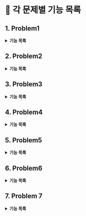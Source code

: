# :pushpin: 각 문제별 기능 목록

## 1. Problem1
<details>
<summary><b>기능 목록</b></summary>
<div markdown="1">

- `getGameScore(List<Integer> pages)` : 책 페이지인 Integer형 List를 매개변수로 받아 게임 룰에 맞는 수를 반환한다.
- `findGreaterOfSumAndProduct(int number)` : number의 각 수를 곱한 수과 더한 수 중 더 큰 수를 반환한다.
- `solution(List<Integer> pobi, List<Integer> crong)` : 기능 요구사항을 구현 해 적절한 값을 반환한다.
</div>
</details>

## 2. Problem2
<details>
<summary><b>기능 목록</b></summary>
<div markdown="1"> 

- `solution(String cryptogram)` : 임의의 문자열 cryptogram이 매개변수로 주어질 때, 연속하는 중복 문자들을 삭제한 결과를 반환한다.
</div>
</details>

## 3. Problem3
<details>
<summary><b>기능 목록</b></summary>
<div markdown="1">

- `solution(int number)` : 숫자 number가 매개변수로 주어질 때, 1부터 손뼉을 몇번 쳐야 하는지 횟수를 반환한다.
- `isThreeSixNine(int number)` : 숫자 number가 매개변수로 주어질 때, 1의 자리(10으로 나눈 나머지)가 3, 6, 9 중 하나 이면 true를, 그렇지 않으면 false를 반환한다.
</div>
</details>

## 4. Problem4
<details>
<summary><b>기능 목록</b></summary>
<div markdown="1">

- `solution(String word)` : 엄마 말씀 word가 매개변수로 주어질 때, 청개구리 사전을 참고해 반대로 반환하여 return 한다.
- `convertWithDictionary(char letter)` : char 변수 letter가 매개변수로 주어질 때, 청개구리 사전을 참고해 반대로 반환한 char 값을 반환한다.
</div>
</details>

## 5. Problem5
<details>
<summary><b>기능 목록</b></summary>
<div markdown="1">

- `solution(int money)`: 돈의 액수 money가 매개변수로 주어질 때, 오만 원권, 만 원권, 오천 원권, 천 원권, 오백원 동전, 백원 동전, 오십원 동전, 십원 동전, 일원 동전 각 몇개로 변환되는지 금액이 큰 순서대로 리스트에 담아 반환한다.

</div>
</details>

## 6. Problem6
<details>
<summary><b>기능 목록</b></summary>
<div markdown="1">

- `solution(List<List<String>> forms)`: ["이메일", "닉네임"] 형식으로 신청 받은 form을 매개변수로 주어질 때, 신청 받은 닉네임 중 같은 글자가 연속적으로 포함되는 닉네임을 작성한 지원자의 이메일 목록을 반환한다.

</div>
</details>

## 7. Problem 7
<details>
<summary><b>기능 목록</b></summary>
<div markdown="1">

- `solution(String user, List<List<String>> friends, List<String> visitors)`:
  사용자 아이디 user와 친구 관계 정보 friends, 사용자 타임 라인 방문 기록 visitors가 매개변수로 주어질 때, 친구 추천 규칙에 따라 점수가 가장 높은 순으로 정렬해 
  최대 5명을 반환한다. 추천 점수가 0점인 경우 추천하지 않으며 추천 점수가 같은 경우 이름순으로 정렬 한다.
- `User` 클래스 : 아이디와 친구 목록, 추천 점수를 필드로 가진다
  > - `compareTo(User o)`: Comparable 인터페이스를 상속받아 implement한 메소드로 추천 점수가 가장 높은 순으로 정렬하며, 추천 점수가 같은 경우 이름순으로 정렬한다.
  > - `addOnePoint()`: User의 추천 점수를 1 증가 시킨다.
  > - `addTenPoint(int value)`: User의 추천 점수를 value 만큼 10 증가 시킨다.
- `ListGraph` 클래스 : 친구 목록을 담고 있는 클래스로 친구 간 연결에 대한 정보를 가진다.
  > - `getUser(User user)`: 특정 User를 반환한다.
  > - `put(User userA, User userB)`: userA와 userB의 친구 관계를 형성해 각 클래스의 친구 목록에 추가한다.
</div>
</details>